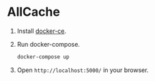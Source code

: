 AllCache
========

1. Install [docker-ce](https://www.docker.com/community-edition).

2. Run docker-compose.

    ```sh
    docker-compose up
    ```
    
3. Open `http://localhost:5000/` in your browser.

